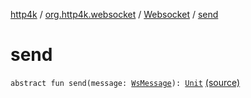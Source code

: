 [http4k](../../index.md) / [org.http4k.websocket](../index.md) / [Websocket](index.md) / [send](./send.md)

# send

`abstract fun send(message: `[`WsMessage`](../-ws-message/index.md)`): `[`Unit`](https://kotlinlang.org/api/latest/jvm/stdlib/kotlin/-unit/index.html) [(source)](https://github.com/http4k/http4k/blob/master/http4k-core/src/main/kotlin/org/http4k/websocket/websocket.kt#L15)